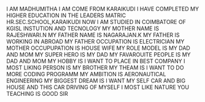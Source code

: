 I AM MADHUMITHA
I AM COME FROM KARAIKUDI I HAVE COMPLETED MY HIGHER EDUCATION IN THE LEADERS MATRIC HR.SEC.SCHOOL,KARAIKUDI
NOW I AM STUDIED IN COIMBATORE OF KGISL INSTUTION AND TECNOLOGY
MY MOTHER NAME IS RAJESHWARI.N
MY FATHER NAME IS NAGARAJAN.K
MY FATHER IS WORKING IN ABROAD
MY FATHER OCCUPATION IS ELECTRICIAN
MY MOTHER OCCUPUPATION IS HOUSE WIFE
MY ROLE MODEL IS MY DAD AND MOM
MY SUPER HERO IS MY DAD
MY FAVAROUITE PEOPLE IS MY DAD AND MOM
MY HOBBY IS I WANT TO PLACE IN BEST COMPANY
I MOST LIKING PERSON IS MY BROTHER
MY THEAM IS I WANT TO DO MORE CODING PROGRAMM
MY AMBITION IS AERONAUTICAL ENGINEERING
MY BIGGEST DREAM IS I WANT MY SELF CAR AND BIG HOUSE AND THIS CAR DRIVING OF MYSELF
I MOST LIKE NATURE
YOU TEACHING IS GOOD SIR


